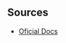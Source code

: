 
## Sources
- [Oficial Docs](https://docs.aws.amazon.com/serverless-application-model/latest/developerguide/what-is-sam.html)